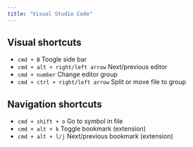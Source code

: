 ```yaml
---
title: "Visual Studio Code"
---
```


## Visual shortcuts

- `cmd + B` Toogle side bar
- `cmd + alt + right/left arrow` Next/previous editor
- `cmd + number` Change editor group
- `cmd + ctrl + right/left arrow` Split or move file to group

## Navigation shortcuts

- `cmd + shift + o` Go to symbol in file
- `cmd + alt + k` Toggle bookmark (extension)
- `cmd + alt + l/j` Next/previous bookmark (extension)

